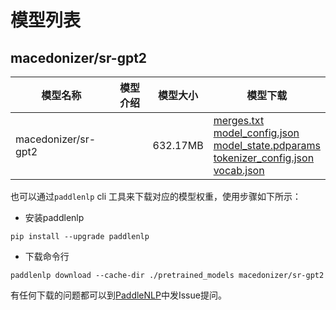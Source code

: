 #  模型列表

## macedonizer/sr-gpt2

| 模型名称 | 模型介绍 | 模型大小  | 模型下载 |
| --- | --- | --- | --- |
|macedonizer/sr-gpt2|  | 632.17MB | [merges.txt](https://bj.bcebos.com/paddlenlp/models/community/macedonizer/sr-gpt2/merges.txt)<br>[model_config.json](https://bj.bcebos.com/paddlenlp/models/community/macedonizer/sr-gpt2/model_config.json)<br>[model_state.pdparams](https://bj.bcebos.com/paddlenlp/models/community/macedonizer/sr-gpt2/model_state.pdparams)<br>[tokenizer_config.json](https://bj.bcebos.com/paddlenlp/models/community/macedonizer/sr-gpt2/tokenizer_config.json)<br>[vocab.json](https://bj.bcebos.com/paddlenlp/models/community/macedonizer/sr-gpt2/vocab.json) |

也可以通过`paddlenlp` cli 工具来下载对应的模型权重，使用步骤如下所示：

* 安装paddlenlp

```shell
pip install --upgrade paddlenlp
```

* 下载命令行

```shell
paddlenlp download --cache-dir ./pretrained_models macedonizer/sr-gpt2
```

有任何下载的问题都可以到[PaddleNLP](https://github.com/PaddlePaddle/PaddleNLP)中发Issue提问。
